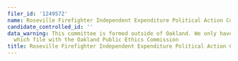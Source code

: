 ```yaml
---
filer_id: '1249572'
name: Roseville Firefighter Independent Expenditure Political Action Committee
candidate_controlled_id: ''
data_warning: This committee is formed outside of Oakland. We only have data on committees
  which file with the Oakland Public Ethics Commission
title: Roseville Firefighter Independent Expenditure Political Action Committee
---
```

